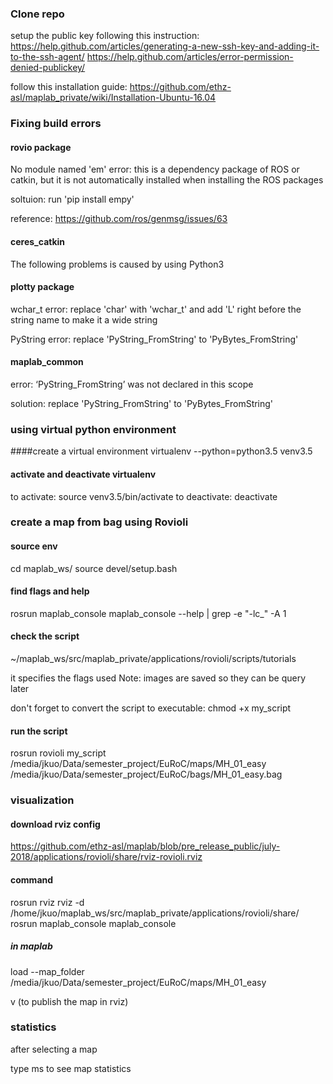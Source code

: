 ### Clone repo
setup the public key following this instruction:
https://help.github.com/articles/generating-a-new-ssh-key-and-adding-it-to-the-ssh-agent/
https://help.github.com/articles/error-permission-denied-publickey/

follow this installation guide:
https://github.com/ethz-asl/maplab_private/wiki/Installation-Ubuntu-16.04

### Fixing build errors

#### rovio package
No module named 'em' error:
this is a dependency package of ROS or catkin, but it is not automatically installed when installing the ROS packages

soltuion:
run 'pip install empy'

reference:
https://github.com/ros/genmsg/issues/63

#### ceres_catkin

The following problems is caused by using Python3

#### plotty package
wchar_t error:
replace 'char' with 'wchar_t' and add 'L' right before the string name to make it a wide string

PyString error:
replace 'PyString_FromString' to 'PyBytes_FromString'

#### maplab_common
error: ‘PyString_FromString’ was not declared in this scope

solution:
replace 'PyString_FromString' to 'PyBytes_FromString'

### using virtual python environment

####create a virtual environment
virtualenv --python=python3.5 venv3.5

#### activate and deactivate virtualenv
to activate: source venv3.5/bin/activate
to deactivate: deactivate


### create a map from bag using Rovioli

#### source env
cd maplab_ws/
source devel/setup.bash

#### find flags and help
rosrun maplab_console maplab_console --help | grep -e "-lc_" -A 1

#### check the script 
~/maplab_ws/src/maplab_private/applications/rovioli/scripts/tutorials

it specifies the flags used
Note: images are saved so they can be query later

don't forget to convert the script to executable:
chmod +x my_script

#### run the script
rosrun rovioli my_script /media/jkuo/Data/semester_project/EuRoC/maps/MH_01_easy /media/jkuo/Data/semester_project/EuRoC/bags/MH_01_easy.bag

### visualization

#### download rviz config
https://github.com/ethz-asl/maplab/blob/pre_release_public/july-2018/applications/rovioli/share/rviz-rovioli.rviz

#### command 
rosrun rviz rviz -d /home/jkuo/maplab_ws/src/maplab_private/applications/rovioli/share/
rosrun maplab_console maplab_console

##### in maplab
load --map_folder /media/jkuo/Data/semester_project/EuRoC/maps/MH_01_easy

v (to publish the map in rviz)

### statistics
after selecting a map

type ms to see map statistics
